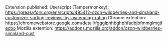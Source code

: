 Extension published:
Userscript (Tampermonkey):
https://greasyfork.org/en/scripts/495412-ozon-wildberries-and-simaland-customizer-sorting-reviews-by-ascending-rating
Chrome extention:
https://chromewebstore.google.com/detail/fggglphhbghphfadbjbfmmglmgjfecbo
Mozilla extention:
https://addons.mozilla.org/addon/ozon-wildberries-simaland-cust
